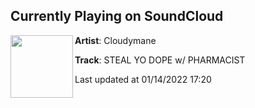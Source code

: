## Currently Playing on SoundCloud

[<img align="left" width="100" src="https://i1.sndcdn.com/artworks-4OYLi6qgSa7V1c3m-K5KgAA-t500x500.jpg">](https://soundcloud.com/cloudymane/steal-yo-dope-w-pharmacist)

**Artist**: Cloudymane 

**Track**: STEAL YO DOPE w/ PHARMACIST

Last updated at 01/14/2022 17:20
